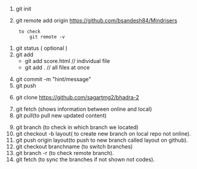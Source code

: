 
<!-- initial setup  -->

1. git init
2. git remote add origin https://github.com/bsandesh84/Mindrisers

        to check
            git remote -v

<!-- day to day  -->
1. git status  ( optional )
2. git add
    - git add score.html  //  individual file 
    - git add . // all files at once

<!-- 3.  git push --set-upstream origin master(first time only process.) -->

4. git commit -m "hint/message"
5. git push

<!-- To clone -->
 6. git clone https://github.com/sagartmg2/bhadra-2

 <!-- To Pull next Time -->
 7. git fetch (shows information between online and local)
 8. git pull(to pull new updated content) 

<!-- To create branches -->
9.  git branch (to check in which branch we located)
10. git checkout -b layout( to create new branch on local repo not online).
11. git push origin layout(to push to new branch called layout on github).
12. git checkout branchname (to switch branches)
13. git branch -r (to check remote branch). 
14. git fetch (to sync the branches if not shown not codes).